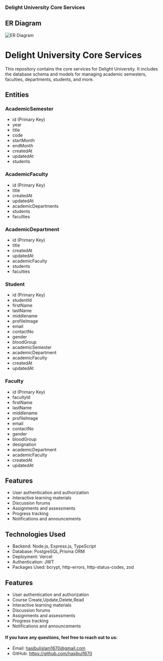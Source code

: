 ### Delight University Core Services

## ER Diagram

<img src="https://i.ibb.co/bgRjbws/umDM.png" alt="ER Diagram"></img>



# Delight University Core Services

This repository contains the core services for Delight University. It includes the database schema and models for managing academic semesters, faculties, departments, students, and more.

## Entities

### AcademicSemester

  - id (Primary Key)
  - year
  - title
  - code
  - startMonth
  - endMonth
  - createdAt
  - updatedAt
  - students

### AcademicFaculty

  - id (Primary Key)
  - title
  - createdAt
  - updatedAt
  - academicDepartments
  - students
  - faculties

### AcademicDepartment

  - id (Primary Key)
  - title
  - createdAt
  - updatedAt
  - academicFaculty
  - students
  - faculties

### Student

  - id (Primary Key)
  - studentId
  - firstName
  - lastName
  - middlename
  - profileImage
  - email
  - contactNo
  - gender
  - bloodGroup
  - academicSemester
  - academicDepartment
  - academicFaculty
  - createdAt
  - updatedAt

### Faculty

  - id (Primary Key)
  - facultyId
  - firstName
  - lastName
  - middlename
  - profileImage
  - email
  - contactNo
  - gender
  - bloodGroup
  - designation
  - academicDepartment
  - academicFaculty
  - createdAt
  - updatedAt

## Features

  - User authentication and authorization
  - Interactive learning materials
  - Discussion forums
  - Assignments and assessments
  - Progress tracking
  - Notifications and announcements

## Technologies Used

  - Backend: Node.js, Express.js, TypeScript
  - Database: PostgreSQL,Prisma ORM
  - Deployment: Vercel
  - Authentication: JWT
  - Packages Used: bcrypt, http-errors, http-status-codes, zod


## Features

  - User authentication and authorization
  - Course Create,Update,Delete,Read
  - Interactive learning materials
  - Discussion forums
  - Assignments and assessments
  - Progress tracking
  - Notifications and announcements


 #### If you have any questions, feel free to reach out to us:

  - Email: hasibulislam1670@gmail.com
  - GitHub: https://github.com/hasibul1670
